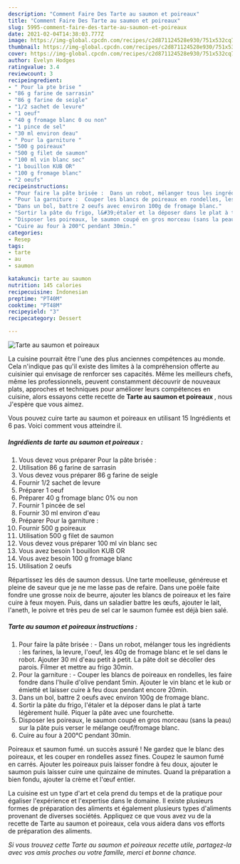 ```yaml
---
description: "Comment Faire Des Tarte au saumon et poireaux"
title: "Comment Faire Des Tarte au saumon et poireaux"
slug: 5995-comment-faire-des-tarte-au-saumon-et-poireaux
date: 2021-02-04T14:38:03.777Z
image: https://img-global.cpcdn.com/recipes/c2d871124528e930/751x532cq70/tarte-au-saumon-et-poireaux-photo-principale-de-la-recette.jpg
thumbnail: https://img-global.cpcdn.com/recipes/c2d871124528e930/751x532cq70/tarte-au-saumon-et-poireaux-photo-principale-de-la-recette.jpg
cover: https://img-global.cpcdn.com/recipes/c2d871124528e930/751x532cq70/tarte-au-saumon-et-poireaux-photo-principale-de-la-recette.jpg
author: Evelyn Hodges
ratingvalue: 3.4
reviewcount: 3
recipeingredient:
- " Pour la pte brise "
- "86 g farine de sarrasin"
- "86 g farine de seigle"
- "1/2 sachet de levure"
- "1 oeuf"
- "40 g fromage blanc 0 ou non"
- "1 pince de sel"
- "30 ml environ deau"
- " Pour la garniture "
- "500 g poireaux"
- "500 g filet de saumon"
- "100 ml vin blanc sec"
- "1 bouillon KUB OR"
- "100 g fromage blanc"
- "2 oeufs"
recipeinstructions:
- "Pour faire la pâte brisée :  Dans un robot, mélanger tous les ingrédients : les farines, la levure, l&#39;oeuf, les 40g de fromage blanc et le sel dans le robot. Ajouter 30 ml d&#39;eau petit à petit. La pâte doit se décoller des parois. Filmer et mettre au frigo 30min."
- "Pour la garniture :  Couper les blancs de poireaux en rondelles, les faire fondre dans l&#39;huile d&#39;olive pendant 5min. Ajouter le vin blanc et le kub or émietté et laisser cuire à feu doux pendant encore 20min."
- "Dans un bol, battre 2 oeufs avec environ 100g de fromage blanc."
- "Sortir la pâte du frigo, l&#39;étaler et la déposer dans le plat à tarte légèrement huilé. Piquer la pâte avec une fourchette."
- "Disposer les poireaux, le saumon coupé en gros morceau (sans la peau) sur la pâte puis verser le mélange oeuf/fromage blanc."
- "Cuire au four à 200°C pendant 30min."
categories:
- Resep
tags:
- tarte
- au
- saumon

katakunci: tarte au saumon 
nutrition: 145 calories
recipecuisine: Indonesian
preptime: "PT40M"
cooktime: "PT48M"
recipeyield: "3"
recipecategory: Dessert

---
```



![Tarte au saumon et poireaux](https://img-global.cpcdn.com/recipes/c2d871124528e930/751x532cq70/tarte-au-saumon-et-poireaux-photo-principale-de-la-recette.jpg)

La cuisine pourrait être l'une des plus anciennes compétences au monde. Cela n'indique pas qu'il existe des limites à la compréhension offerte au cuisinier qui envisage de renforcer ses capacités. Même les meilleurs chefs, même les professionnels, peuvent constamment découvrir de nouveaux plats, approches et techniques pour améliorer leurs compétences en cuisine, alors essayons cette recette de <strong> Tarte au saumon et poireaux </strong>, nous J'espère que vous aimez.

<!--inarticleads1-->

Vous pouvez cuire tarte au saumon et poireaux en utilisant 15 Ingrédients et 6 pas. Voici comment vous atteindre il.

##### Ingrédients de tarte au saumon et poireaux :

1. Vous devez vous préparer  Pour la pâte brisée :
1. Utilisation 86 g farine de sarrasin
1. Vous devez vous préparer 86 g farine de seigle
1. Fournir 1/2 sachet de levure
1. Préparer 1 oeuf
1. Préparer 40 g fromage blanc 0% ou non
1. Fournir 1 pincée de sel
1. Fournir 30 ml environ d&#39;eau
1. Préparer  Pour la garniture :
1. Fournir 500 g poireaux
1. Utilisation 500 g filet de saumon
1. Vous devez vous préparer 100 ml vin blanc sec
1. Vous avez besoin 1 bouillon KUB OR
1. Vous avez besoin 100 g fromage blanc
1. Utilisation 2 oeufs


Répartissez les dés de saumon dessus. Une tarte moelleuse, généreuse et pleine de saveur que je ne me lasse pas de refaire. Dans une poêle faite fondre une grosse noix de beurre, ajouter les blancs de poireaux et les faire cuire à feux moyen. Puis, dans un saladier battre les œufs, ajouter le lait, l&#39;aneth, le poivre et très peu de sel car le saumon fumée est déjà bien salé. 

<!--inarticleads2-->

##### Tarte au saumon et poireaux instructions :

1. Pour faire la pâte brisée :  - Dans un robot, mélanger tous les ingrédients : les farines, la levure, l&#39;oeuf, les 40g de fromage blanc et le sel dans le robot. Ajouter 30 ml d&#39;eau petit à petit. La pâte doit se décoller des parois. Filmer et mettre au frigo 30min.
1. Pour la garniture :  - Couper les blancs de poireaux en rondelles, les faire fondre dans l&#39;huile d&#39;olive pendant 5min. Ajouter le vin blanc et le kub or émietté et laisser cuire à feu doux pendant encore 20min.
1. Dans un bol, battre 2 oeufs avec environ 100g de fromage blanc.
1. Sortir la pâte du frigo, l&#39;étaler et la déposer dans le plat à tarte légèrement huilé. Piquer la pâte avec une fourchette.
1. Disposer les poireaux, le saumon coupé en gros morceau (sans la peau) sur la pâte puis verser le mélange oeuf/fromage blanc.
1. Cuire au four à 200°C pendant 30min.


Poireaux et saumon fumé. un succès assuré ! Ne gardez que le blanc des poireaux, et les couper en rondelles assez fines. Coupez le saumon fumé en carrés. Ajouter les poireaux puis laisser fondre à feu doux, ajouter le saumon puis laisser cuire une quinzaine de minutes. Quand la préparation a bien fondu, ajouter la crème et l&#39;œuf entier. 

<!--inarticleads1-->

<p>
La cuisine est un type d'art et cela prend du temps et de la pratique pour égaliser l'expérience et l'expertise dans le domaine. Il existe plusieurs formes de préparation des aliments et également plusieurs types d'aliments provenant de diverses sociétés. Appliquez ce que vous avez vu de la recette de Tarte au saumon et poireaux, cela vous aidera dans vos efforts de préparation des aliments.
</p>

<p>
<i>Si vous trouvez cette Tarte au saumon et poireaux recette utile, partagez-la avec vos amis proches ou votre famille, merci et bonne chance.</i>
</p>
